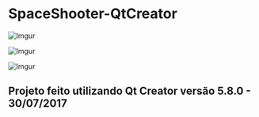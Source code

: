 # SpaceShooter-QtCreator

![Imgur](http://i.imgur.com/5SfmaGq.png)

![Imgur](http://i.imgur.com/5BWxTw6.png)

![Imgur](http://i.imgur.com/JykngzD.png)

<h2> Projeto feito utilizando Qt Creator versão 5.8.0 - 30/07/2017 </h2>
